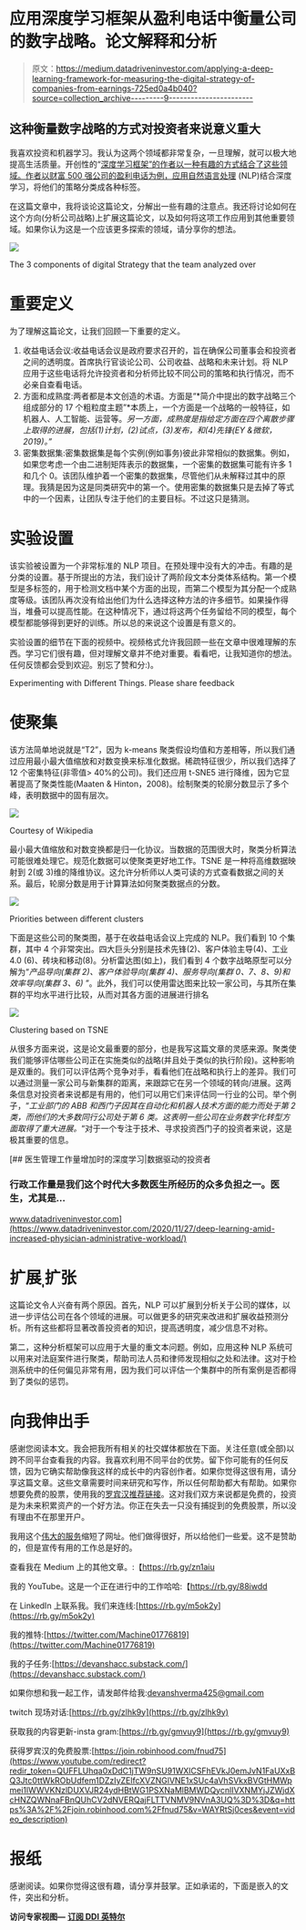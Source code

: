 # 应用深度学习框架从盈利电话中衡量公司的数字战略。论文解释和分析

> 原文：<https://medium.datadriveninvestor.com/applying-a-deep-learning-framework-for-measuring-the-digital-strategy-of-companies-from-earnings-725ed0a4b040?source=collection_archive---------9----------------------->

## 这种衡量数字战略的方式对投资者来说意义重大

我喜欢投资和机器学习。我认为这两个领域都非常复杂，一旦理解，就可以极大地提高生活质量。开创性的“[深度学习框架”的作者以一种有趣的方式结合了这些领域。作者以财富 500 强公司的盈利电话为例，应用](https://arxiv.org/abs/2010.12418)[自然语言处理](https://en.wikipedia.org/wiki/Natural_language_processing) (NLP)结合深度学习，将他们的策略分类成各种标签。

在这篇文章中，我将谈论这篇论文，分解出一些有趣的注意点。我还将讨论如何在这个方向(分析公司战略)上扩展这篇论文，以及如何将这项工作应用到其他重要领域。如果你认为这是一个应该更多探索的领域，请分享你的想法。

![](img/8a0d2469112ef0cc99e5e05f3f898296.png)

The 3 components of digital Strategy that the team analyzed over

# 重要定义

为了理解这篇论文，让我们回顾一下重要的定义。

1.  收益电话会议:收益电话会议是政府要求召开的，旨在确保公司董事会和投资者之间的透明度。首席执行官谈论公司、公司收益、战略和未来计划。将 NLP 应用于这些电话将允许投资者和分析师比较不同公司的策略和执行情况，而不必亲自查看电话。
2.  方面和成熟度:两者都是本文创造的术语。方面是“*简介中提出的数字战略三个组成部分的 17 个粗粒度主题”*本质上，一个方面是一个战略的一般特征，如机器人、人工智能、运营等。*另一方面，成熟度是指给定方面在四个离散步骤上取得的进展，包括(1)计划，(2)试点，(3)发布，和(4)先锋(EY &微软，2019)。”*
3.  密集数据集:密集数据集是每个实例(例如事务)彼此非常相似的数据集。例如，如果您考虑一个由二进制矩阵表示的数据集，一个密集的数据集可能有许多 1 和几个 0。该团队维护着一个密集的数据集，尽管他们从未解释过其中的原理。我猜是因为这是同类研究中的第一个。使用密集的数据集只是去掉了等式中的一个因素，让团队专注于他们的主要目标。不过这只是猜测。

# 实验设置

该实验被设置为一个非常标准的 NLP 项目。在预处理中没有大的冲击。有趣的是分类的设置。基于所提出的方法，我们设计了两阶段文本分类体系结构。第一个模型是多标签的，用于检测文档中某个方面的出现，而第二个模型为其分配一个成熟度等级。该团队再次没有给出他们为什么选择这种方法的许多细节。如果操作得当，堆叠可以提高性能。在这种情况下，通过将这两个任务留给不同的模型，每个模型都能够得到更好的训练。所以总的来说这个设置是有意义的。

实验设置的细节在下面的视频中。视频格式允许我回顾一些在文章中很难理解的东西。学习它们很有趣，但对理解文章并不绝对重要。看看吧，让我知道你的想法。任何反馈都会受到欢迎。别忘了赞和分:)。

Experimenting with Different Things. Please share feedback

# 使聚集

该方法简单地说就是“T2”，因为 k-means 聚类假设均值和方差相等，所以我们通过应用最小最大值缩放和对数变换来标准化数据。稀疏特征很少，所以我们选择了 12 个密集特征(非零值> 40%的公司)。我们还应用 t-SNE5 进行降维，因为它显著提高了聚类性能(Maaten & Hinton，2008)。绘制聚类的轮廓分数显示了多个峰，表明数据中的固有层次。

![](img/e129cb273d09cc8b51f6c39474563d74.png)

Courtesy of Wikipedia

最小最大值缩放和对数变换都是归一化协议。当数据的范围很大时，聚类分析算法可能很难处理它。规范化数据可以使聚类更好地工作。TSNE 是一种将高维数据映射到 2(或 3)维的降维协议。这允许分析师以人类可读的方式查看数据之间的关系。最后，轮廓分数是用于计算算法如何聚类数据点的分数。

![](img/4caf4b3d71b9d7d6b40ab5903c83fd0c.png)

Priorities between different clusters

下面是这些公司的聚类图，基于在收益电话会议上完成的 NLP。我们看到 10 个集群，其中 4 个非常突出。四大巨头分别是技术先锋(2)、客户体验主导(4)、工业 4.0 (6)、砖块和移动(8)。分析雷达图(如上)，我们看到 4 个数字战略原型可以分解为“*产品导向(集群 2)、客户体验导向(集群 4)、服务导向(集群 0、7、8、9)和效率导向(集群 3、6)* ”。此外，我们可以使用雷达图来比较一家公司，与其所在集群的平均水平进行比较，从而对其各方面的进展进行排名

![](img/23f3bf76f0a89d7fc1ce2aaaf2a323ae.png)

Clustering based on TSNE

从很多方面来说，这是论文最重要的部分，也是我写这篇文章的灵感来源。聚类使我们能够评估哪些公司正在实施类似的战略(并且处于类似的执行阶段)。这种影响是双重的。我们可以评估两个竞争对手，看看他们在战略和执行上的差异。我们可以通过测量一家公司与新集群的距离，来跟踪它在另一个领域的转向/进展。这两条信息对投资者来说都是有用的，他们可以用它们来评估同一行业的公司。举个例子，“*工业部门的 ABB 和西门子因其在自动化和机器人技术方面的能力而处于第 2 类，而他们的大多数同行公司处于第 6 类。这表明一些公司在业务数字化转型方面取得了重大进展。*“对于一个专注于技术、寻求投资西门子的投资者来说，这是极其重要的信息。

[](https://www.datadriveninvestor.com/2020/11/27/deep-learning-amid-increased-physician-administrative-workload/) [## 医生管理工作量增加时的深度学习|数据驱动的投资者

### 行政工作量是我们这个时代大多数医生所经历的众多负担之一。医生，尤其是…

www.datadriveninvestor.com](https://www.datadriveninvestor.com/2020/11/27/deep-learning-amid-increased-physician-administrative-workload/) 

# 扩展ˌ扩张

这篇论文令人兴奋有两个原因。首先，NLP 可以扩展到分析关于公司的媒体，以进一步评估公司在各个领域的进展。可以做更多的研究来改进和扩展收益预测分析。所有这些都将显著改善投资者的知识，提高透明度，减少信息不对称。

第二，这种分析框架可以应用于大量的重文本问题。例如，应用这种 NLP 系统可以用来对法庭案件进行聚类，帮助司法人员和律师发现相似之处和法律。这对于检测系统中的任何偏见非常有用，因为我们可以评估一个集群中的所有案例是否都得到了类似的惩罚。

# 向我伸出手

感谢您阅读本文。我会把我所有相关的社交媒体都放在下面。关注任意(或全部)以跨不同平台查看我的内容。我喜欢利用不同平台的优势。留下你可能有的任何反馈，因为它确实帮助像我这样的成长中的内容创作者。如果你觉得这很有用，请分享这篇文章。这些文章需要时间来研究和写作，所以任何帮助都大有帮助。如果你想要免费的股票，使用我的[罗宾汉推荐链接](https://join.robinhood.com/fnud75)。这对我们双方来说都是免费的，投资是为未来积累资产的一个好方法。你正在失去一只没有捕捉到的免费股票，所以没有理由不在那里开户。

我用这个[伟大的服务](https://free-url-shortener.rb.gy/)缩短了网址。他们做得很好，所以给他们一些爱。这不是赞助的，但是宣传有用的工作总是好的。

查看我在 Medium 上的其他文章。:【https://rb.gy/zn1aiu 

我的 YouTube。这是一个正在进行中的工作哈哈:【https://rb.gy/88iwdd 

在 LinkedIn 上联系我。我们来连线:[https://rb.gy/m5ok2y](https://rb.gy/m5ok2y)

我的推特:[https://twitter.com/Machine01776819](https://twitter.com/Machine01776819)

我的子任务:[https://devanshacc.substack.com/](https://devanshacc.substack.com/)

如果你想和我一起工作，请发邮件给我:devanshverma425@gmail.com

twitch 现场对话:[https://rb.gy/zlhk9y](https://rb.gy/zlhk9y)

获取我的内容更新-insta gram:[https://rb.gy/gmvuy9](https://rb.gy/gmvuy9)

获得罗宾汉的免费股票:[https://join.robinhood.com/fnud75](https://www.youtube.com/redirect?redir_token=QUFFLUhqa0xDdC1jTW9nSU91WXlCSFhEVkJ0emJvN1FaUXxBQ3Jtc0ttWkRObUdfem1DZzIyZElfcXVZNGlVNE1xSUc4aVhSVkxBVGtHMWpmei1lWWVKNzlDUXVJR24ydHBtWG1PSXNaMlBMWDQycnlIVXNMYjJZWjdXcHNZQWNnaFBnQUhCV2dNVERQajFLTTVNMV9NVnA3UQ%3D%3D&q=https%3A%2F%2Fjoin.robinhood.com%2Ffnud75&v=WAYRtSj0ces&event=video_description)

# 报纸

感谢阅读。如果你觉得这很有趣，请分享并鼓掌。正如承诺的，下面是嵌入的文件，突出和分析。

**访问专家视图—** [**订阅 DDI 英特尔**](https://datadriveninvestor.com/ddi-intel)
